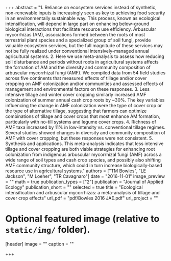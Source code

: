 +++
abstract = "1. Reliance on ecosystem services instead of synthetic, non-renewable inputs is increasingly seen as key to achieving food security in an environmentally sustainable way. This process, known as ecological intensification, will depend in large part on enhancing below-ground biological interactions that facilitate resource use efficiency. Arbuscular mycorrhizas (AM), associations formed between the roots of most terrestrial plant species and a specialized group of soil fungi, provide valuable ecosystem services, but the full magnitude of these services may not be fully realized under conventional intensively-managed annual agricultural systems. 2. Here we use meta-analysis to assess how reducing soil disturbance and periods without roots in agricultural systems affects the formation of AM and the diversity and community composition of arbuscular mycorrhizal fungi (AMF). We compiled data from 54 field studies across five continents that measured effects of tillage and/or cover cropping on AMF colonization and/or communities and assessed effects of management and environmental factors on these responses. 3. Less intensive tillage and winter cover cropping similarly increased AMF colonization of summer annual cash crop roots by ~30%. The key variables influencing the change in AMF colonization were the type of cover crop or the type of alternative tillage, suggesting that farmers can optimize combinations of tillage and cover crops that most enhance AM formation, particularly with no-till systems and legume cover crops. 4. Richness of AMF taxa increased by 11% in low-intensity vs. conventional tillage regimes. Several studies showed changes in diversity and community composition of AMF with cover cropping, but these responses were not consistent. 5. Synthesis and applications. This meta-analysis indicates that less intensive tillage and cover cropping are both viable strategies for enhancing root colonization from indigenous arbuscular mycorrhizal fungi (AMF) across a wide range of soil types and cash crop species, and possibly also shifting AMF community structure, which could in turn increase biologically-based resource use in agricultural systems."
authors = ["TM Bowles", "LE Jackson", "M Loeher", "TR Cavagnaro"]
date = "2016-11-01"
image_preview = ""
math = true
publication_types = ["2"]
publication = "Journal of Applied Ecology"
publication_short = ""
selected = true
title = "Ecological intensification and arbuscular mycorrhizas: a meta-analysis of tillage and cover crop effects"
url_pdf = "pdf/Bowles 2016 JAE.pdf"
url_project = ""

# Optional featured image (relative to `static/img/` folder).
[header]
image = ""
caption = ""

+++
